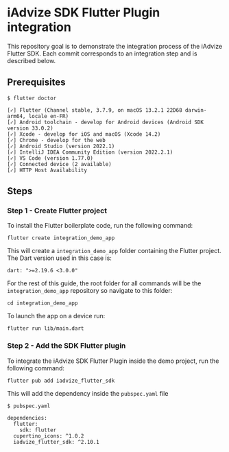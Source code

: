 # iAdvize SDK Flutter Plugin integration

This repository goal is to demonstrate the integration process of the iAdvize Flutter SDK.
Each commit corresponds to an integration step and is described below.

## Prerequisites

```
$ flutter doctor

[✓] Flutter (Channel stable, 3.7.9, on macOS 13.2.1 22D68 darwin-arm64, locale en-FR)
[✓] Android toolchain - develop for Android devices (Android SDK version 33.0.2)
[✓] Xcode - develop for iOS and macOS (Xcode 14.2)
[✓] Chrome - develop for the web
[✓] Android Studio (version 2022.1)
[✓] IntelliJ IDEA Community Edition (version 2022.2.1)
[✓] VS Code (version 1.77.0)
[✓] Connected device (2 available)
[✓] HTTP Host Availability
```

## Steps

### Step 1 - Create Flutter project

To install the Flutter boilerplate code, run the following command:

```
flutter create integration_demo_app
```

This will create a `integration_demo_app` folder containing the Flutter project.
The Dart version used in this case is:

```
dart: ">=2.19.6 <3.0.0"
```

For the rest of this guide, the root folder for all commands will be the `integration_demo_app` repository so navigate to this folder:

```
cd integration_demo_app
```

To launch the app on a device run:

```
flutter run lib/main.dart
```

### Step 2 - Add the SDK Flutter plugin

To integrate the iAdvize SDK Flutter Plugin inside the demo project, run the following command:

```
flutter pub add iadvize_flutter_sdk
```

This will add the dependency inside the `pubspec.yaml` file

```
$ pubspec.yaml

dependencies:
  flutter:
    sdk: flutter
  cupertino_icons: ^1.0.2
  iadvize_flutter_sdk: ^2.10.1
```
